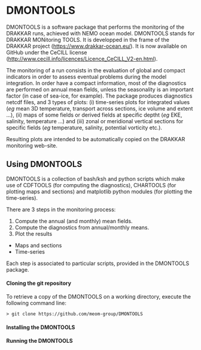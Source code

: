 # DMONTOOLS
 DMONTOOLS is a software package that performs the monitoring of the DRAKKAR runs, achieved with NEMO ocean model. DMONTOOLS stands for DRAKKAR MONitoring TOOLS. It is developped in the frame of the DRAKKAR project (<https://www.drakkar-ocean.eu/>). It is now available on GitHub under the CeCILL license (<http://www.cecill.info/licences/Licence_CeCILL_V2-en.html>).

The monitoring of a run consists in the evaluation of global and compact indicators in order to assess eventual problems during the model integration. In order have a compact information, most of the diagnostics are performed on annual mean fields, unless the seasonality is an important factor (in case of sea-ice, for example). The package produces diagnostics netcdf files, and 3 types of plots: (i) time-series plots for integrated values (*eg* mean 3D temperature, transport across sections, ice volume and extent ...), (ii) maps of some fields or derived fields at specific deptht (*eg* EKE, salinity, temperature ...) and (iii) zonal or meridional vertical sections for specific fields (*eg* temperature, salinity, potential vorticity etc.).

Resulting plots are intended to be automatically copied on the DRAKKAR monitoring web-site.

## Using DMONTOOLS

 DMONTOOLS is a collection of bash/ksh and python scripts which make use of CDFTOOLS (for computing the diagnostics), CHARTOOLS (for plotting maps and sections) and matplotlib python modules (for plotting the time-series).

 There are 3 steps in the monitoring process:
 1. Compute the annual (and monthly) mean fields.
 1. Compute the diagnostics from annual/monthly means.
 1. Plot the results
   * Maps and sections
   * Time-series

 Each step is associated to particular scripts, provided in the DMONTOOLS package.

#### Cloning the git repository
To retrieve a copy of the DMONTOOLS on a working directory, execute the following command line:

```> git clone https://github.com/meom-group/DMONTOOLS ```

#### Installing the DMONTOOLS

#### Running the DMONTOOLS
